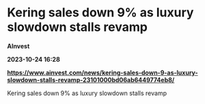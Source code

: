 # Kering sales down 9% as luxury slowdown stalls revamp
**AInvest**

**2023-10-24 16:28**

**https://www.ainvest.com/news/kering-sales-down-9-as-luxury-slowdown-stalls-revamp-23101000bd06ab6449774eb8/**

Kering sales down 9% as luxury slowdown stalls revamp